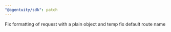 ```yaml
---
"@agentuity/sdk": patch
---
```


Fix formatting of request with a plain object and temp fix default route name
